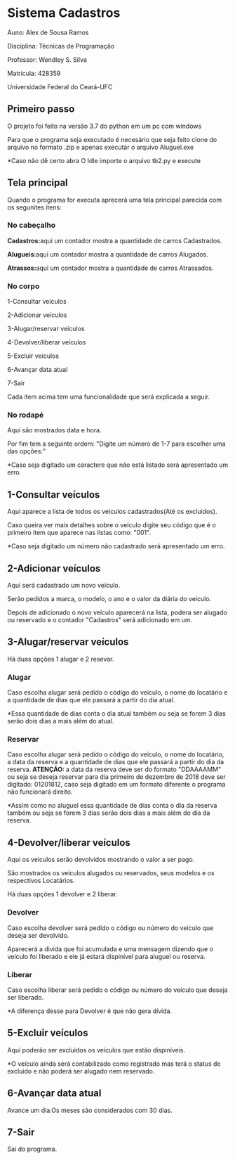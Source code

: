 <h1>Sistema Cadastros</h1>
<p>Auno: Alex de Sousa Ramos</p>
<p>Disciplina: Técnicas de Programação</p>
<p>Professor: Wendley S. Silva</p>
<p>Matricula: 428359</p>
<p>Universidade Federal do Ceará-UFC</p>
<h2>Primeiro passo</h2>
<p>O projeto foi feito na versão 3.7 do python em um pc com windows</p>
<p>Para que o programa seja executado é necesário que seja feito clone do arquivo no formato .zip e apenas executar o arquivo Aluguel.exe</p>
<p>*Caso não dê certo abra O Idle importe o arquivo tb2.py e execute</p>
<h2>Tela principal</h2>
<p>Quando o programa for executa aprecerá uma tela principal parecida com os segunites itens:</p>
<h3>No cabeçalho</h3>
<p><b>Cadastros:</b>aqui um contador mostra a quantidade de carros Cadastrados.</p>
<p><b>Alugueis:</b>aqui um contador mostra a quantidade de carros Alugados.</p>
<p><b>Atrassos:</b>aqui um contador mostra a quantidade de carros Atrassados.</p>
<h3>No corpo</h3>
<p>1-Consultar veículos </p>
<p>2-Adicionar veículos </p>
<p>3-Alugar/reservar veículos</p>
<p>4-Devolver/liberar veículos </p>
<p>5-Excluir veículos </p>
<p>6-Avançar data atual</p>
<p>7-Sair</p>
<p>Cada item acima tem uma funcionalidade que será explicada a seguir.</p>
<h3>No rodapé</h3>
<p>Aqui são mostrados data e hora.</p>
<p>Por  fim tem a seguinte ordem: "Digite um número de 1-7 para escolher uma das opções:"</p>
<p>*Caso seja digitado um caractere que não está listado será apresentado um erro.</p>
<h2>1-Consultar veículos</h2>
<p>Aqui aparece a lista de todos os veículos cadastrados(Até os excluidos).</p>
<p>Caso queira ver mais detalhes sobre o veículo digite seu código que é o primeiro item que aparece nas listas como: "001".</p>
<p>*Caso seja digitado um número não cadastrado será apresentado um erro.</p>
<h2>2-Adicionar veículos</h2>
<p>Aqui será cadastrado um novo veículo.</p>
<p>Serão pedidos a marca, o modelo, o ano e o valor da diária do veículo.</p>
<p>Depois de adicionado o novo veículo aparecerá na lista, podera ser alugado ou reservado e o contador "Cadastros" será adicionado em um.
<h2>3-Alugar/reservar veículos</h2> 
<p>Há duas opções 1 alugar e 2 resevar.</p>
<h3>Alugar</h3>
<p>Caso escolha alugar será pedido o código do veículo, o nome do locatário e a quantidade de dias que ele passará a partir do dia atual.</p>
<p>*Essa quantidade de dias conta o dia atual também ou seja se forem 3 dias serão dois dias a mais além do atual.</p>
<h3>Reservar</h3>
<p>Caso escolha alugar será pedido o código do veículo, o nome do locatário, a data da reserva e a quantidade de dias que ele passará a partir do dia da reserva.<b> ATENÇÃO: </b> a data da reserva deve ser do formato "DDAAAAMM" ou seja se deseja reservar para dia primeiro de dezembro de 2018 deve ser digitado: 01201812, caso seja digitado em um formato diferente o programa não funcionará direito.</p>
<p>*Assim como no aluguel essa quantidade de dias conta o dia da reserva também ou seja se forem 3 dias serão dois dias a mais além do dia da reserva.</p>
<h2>4-Devolver/liberar veículos</h2>
<p>Aqui os veículos serão devolvidos mostrando o valor a ser pago.</p>
<p>São mostrados os veículos alugados ou reservados, seus modelos e os respectivos Locatários.</p>
<p>Há duas opções 1 devolver e 2 liberar.</p>
<h3>Devolver</h3>
<p>Caso escolha devolver será pedido o código ou número do veículo que deseja ser devolvido.</p>
<p>Aparecerá a divida que foi acumulada e uma mensagem dizendo que o veículo foi liberado e ele já estará dispinível para aluguel ou reserva.</p>
<h3>Liberar</h3>
<p>Caso escolha liberar será pedido o código ou número do veículo que deseja ser liberado.</p>
<p>*A diferença desse para Devolver é que não gera dívida.</p>
<h2>5-Excluir veículos </h2>
<p>Aqui poderão ser excluidos os veículos que estão dispiníveis.</p>
<p>*O veículo ainda será contabilizado como registrado mas terá o status de excluido e não poderá ser alugado nem reservado.</p>
<h2>6-Avançar data atual</h2>
<p>Avance um dia.Os meses são considerados com 30 dias.</p>
<h2>7-Sair</h2>
<p>Sai do programa.</p>








  







